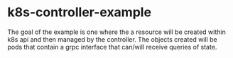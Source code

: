 # k8s-controller-example
The goal of the example is  one where the a resource will be created
within k8s api and then managed by the controller. The objects created will be
pods that contain a grpc interface that can/will receive
queries of state.

